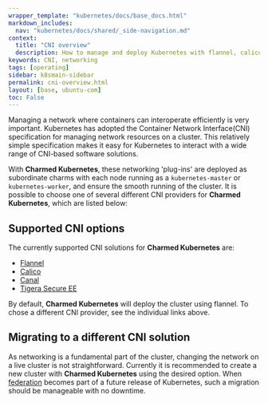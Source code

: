 ```yaml
---
wrapper_template: "kubernetes/docs/base_docs.html"
markdown_includes:
  nav: "kubernetes/docs/shared/_side-navigation.md"
context:
  title: "CNI overview"
  description: How to manage and deploy Kubernetes with flannel, calico, canal or Tigera Secure EE
keywords: CNI, networking
tags: [operating]
sidebar: k8smain-sidebar
permalink: cni-overview.html
layout: [base, ubuntu-com]
toc: False
---
```


Managing a network where containers can interoperate efficiently is very
important. Kubernetes has adopted the Container Network Interface(CNI)
specification for managing network resources on a cluster. This relatively
simple specification makes it easy for Kubernetes to interact with a wide range
of CNI-based software solutions.

With **Charmed Kubernetes**, these networking 'plug-ins' are deployed as
subordinate charms with each  node running as a `kubernetes-master` or
`kubernetes-worker`, and ensure the smooth running of the cluster. It is
possible to choose one of several different CNI providers for **Charmed
Kubernetes**, which are listed below:

## Supported CNI options

The currently supported CNI solutions for **Charmed Kubernetes** are:

 -   [Flannel][flannel]
 -   [Calico][calico]
 -   [Canal][canal]
 -   [Tigera Secure EE][tigera]

By default, **Charmed Kubernetes** will deploy the cluster using flannel. To chose a different CNI provider, see the individual links above.

## Migrating to a different CNI solution

As networking is a fundamental part of the cluster, changing the network on a live cluster
is not straightforward. Currently it is recommended to create a new cluster with **Charmed Kubernetes**
using the desired option. When [federation][] becomes part of a future release of
Kubernetes, such a migration should be manageable with no downtime.

<!-- LINKS -->

[flannel]: /kubernetes/docs/cni-flannel
[calico]: /kubernetes/docs/cni-calico
[canal]: /kubernetes/docs/cni-canal
[tigera]: /kubernetes/docs/tigera-secure-ee
[install]: /kubernetes/docs/install-manual
[federation]: https://github.com/kubernetes-sigs/kubefed
